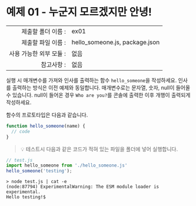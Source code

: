 # 예제 01 - 누군지 모르겠지만 안녕!

|                      |                    |
| --------------------:| ------------------ |
|   제출할 폴더 이름 :     |  ex01              |
|   제출할 파일 이름 :     |  hello_someone.js, package.json  |
|   사용 가능한 외부 모듈 : |  없음               |
|   참고사항 :           |  없음                |

실행 시 매개변수를 가져와 인사를 출력하는 함수 `hello_someone`을 작성하세요. 인사를 출력하는 방식은 이전 예제와 동일합니다. 매개변수로는 문자열, 숫자, null이 들어올 수 있습니다. null이 들어온 경우 `Who are you?`를 콘솔에 출력한 이후 개행이 출력되게 작성하세요.

함수의 프로토타입은 다음과 같습니다.
```javascript
function hello_someone(name) {
  // code
}
```

> 💡 테스트시 다음과 같은 코드가 적혀 있는 파일을 폴더에 넣어 실행합니다.
```javascript
// test.js
import hello_someone from './hello_someone.js'
hello_someone('testing');
```
```console
> node test.js | cat -e
(node:87794) ExperimentalWarning: The ESM module loader is experimental.
Hello testing!$
```
